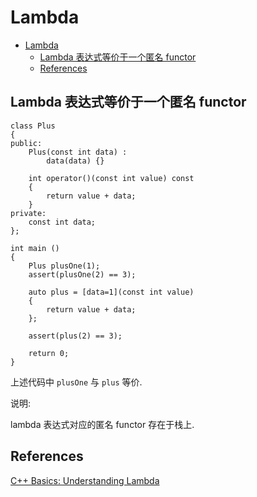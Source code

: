# Lambda

- [Lambda](#lambda)
  - [Lambda 表达式等价于一个匿名 functor](#lambda-表达式等价于一个匿名-functor)
  - [References](#references)

## Lambda 表达式等价于一个匿名 functor

    class Plus
    {
    public:
        Plus(const int data) : 
            data(data) {}

        int operator()(const int value) const
        {
            return value + data;
        }
    private:
        const int data;
    };

    int main ()
    {   
        Plus plusOne(1);
        assert(plusOne(2) == 3);

        auto plus = [data=1](const int value)
        {
            return value + data;
        };

        assert(plus(2) == 3);

        return 0;
    }

上述代码中 `plusOne` 与 `plus` 等价.

说明:

lambda 表达式对应的匿名 functor 存在于栈上.

## References

[C++ Basics: Understanding Lambda](https://towardsdatascience.com/c-basics-understanding-lambda-7df00705fa48)
